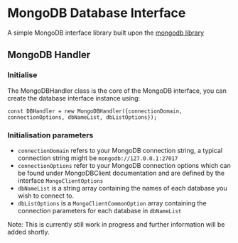 # MongoDB Database Interface

A simple MongoDB interface library built upon the [mongodb library](https://www.npmjs.com/package/mongodb)

## MongoDB Handler
### Initialise

The MongoDBHandler class is the core of the MongoDB interface, you can create the database interface instance using:

    const DBHandler = new MongoDBHandler({connectionDomain, connectionOptions, dbNameList, dbListOptions});
    
### Initialisation parameters

- `connectionDomain` refers to your MongoDB connection string, a typical connection string might be `mongodb://127.0.0.1:27017`
- `connectionOptions` refer to your MongoDB connection options which can be found under MongoDBClient documentation and are defined by the interface `MongoClientOptions`
- `dbNameList` is a string array containing the names of each database you wish to connect to.
- `dbListOptions` is a `MongoClientCommonOption` array containing the connection parameters for each database in `dbNameList`



Note: This is currently still work in progress and further information will be added shortly.
